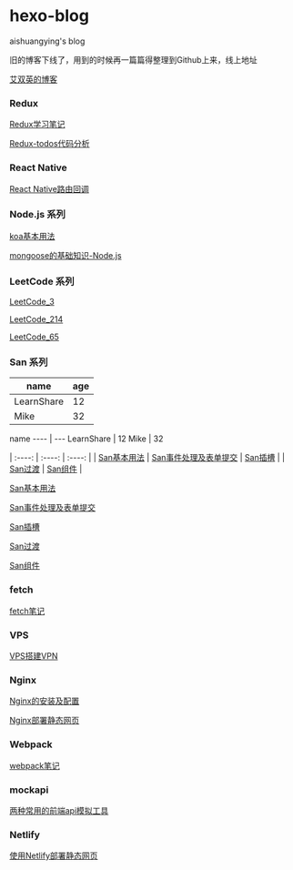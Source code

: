 # hexo-blog

aishuangying's blog

旧的博客下线了，用到的时候再一篇篇得整理到Github上来，线上地址

[艾双英的博客](http://blog.aishuangying.com)

### Redux
[Redux学习笔记](./source/_posts/redux.md)

[Redux-todos代码分析](./source/_posts/redux-todos.md)

### React Native
[React Native路由回调](./source/_posts/reactnative.md)

### Node.js 系列
[koa基本用法](./source/_posts/koa1.md)

[mongoose的基础知识-Node.js](./source/_posts/node_mongoose_1.md)


### LeetCode 系列
[LeetCode_3](./source/_posts/LeetCode_3.md)

[LeetCode_214](./source/_posts/LeetCode_214.md)

[LeetCode_65](./source/_posts/LeetCode_65.md)

### San 系列

name | age
---- | ---
LearnShare | 12
Mike |  32

name
---- | ---
LearnShare | 12
Mike |  32

| :----: 							    | :----: 										| :----: 							|
| [San基本用法](./source/_posts/san1.md) | [San事件处理及表单提交](./source/_posts/san2.md) | [San插槽](./source/_posts/san3.md) |
| [San过渡](./source/_posts/san4.md)		| [San组件](./source/_posts/san5.md)				|

[San基本用法](./source/_posts/san1.md)

[San事件处理及表单提交](./source/_posts/san2.md)

[San插槽](./source/_posts/san3.md)

[San过渡](./source/_posts/san4.md)

[San组件](./source/_posts/san5.md)

### fetch
[fetch笔记](./source/_posts/fetch.md)

### VPS
[VPS搭建VPN](./source/_posts/VPS.md)

### Nginx
[Nginx的安装及配置](./source/_posts/nginx.md)

[Nginx部署静态网页](./source/_posts/nginx_static.md)

### Webpack
[webpack笔记](./source/_posts/webpack.md)

### mockapi
[两种常用的前端api模拟工具](./source/_posts/mockapi.md)

### Netlify
[使用Netlify部署静态网页](./source/_posts/netlify.md)